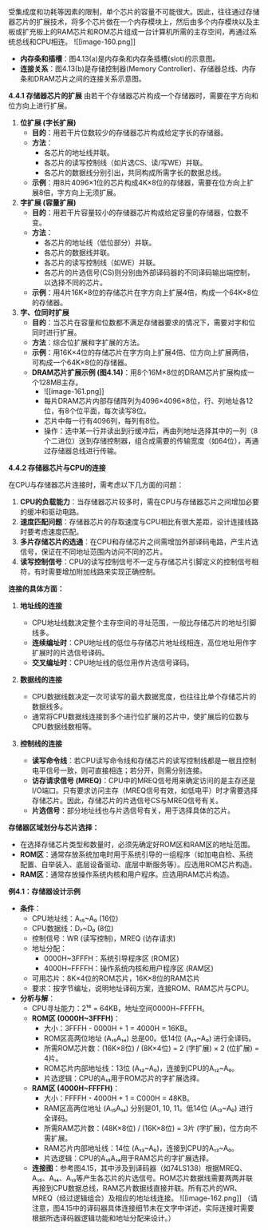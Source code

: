 受集成度和功耗等因素的限制，单个芯片的容量不可能很大。因此，往往通过存储器芯片的扩展技术，将多个芯片做在一个内存模块上，然后由多个内存模块以及主板或扩充板上的RAM芯片和ROM芯片组成一台计算机所需的主存空间，再通过系统总线和CPU相连。
![[image-160.png]]
*   **内存条和插槽**：图4.13(a)是内存条和内存条插槽(slot)的示意图。
*   **连接关系**：图4.13(b)是存储控制器(Memory Controller)、存储器总线、内存条和DRAM芯片之间的连接关系示意图。

**4.4.1 存储器芯片的扩展**
由若干个存储器芯片构成一个存储器时，需要在字方向和位方向上进行扩展。
1.  **位扩展 (字长扩展)**
    *   **目的**：用若干片位数较少的存储器芯片构成给定字长的存储器。
    *   **方法**：
        *   各芯片的地址线并联。
        *   各芯片的读写控制线（如片选CS、读/写WE）并联。
        *   各芯片的数据线分别引出，共同构成所需字长的数据总线。
    *   **示例**：用8片4096×1位的芯片构成4K×8位的存储器，需要在位方向上扩展8倍，字方向上无须扩展。
2.  **字扩展 (容量扩展)**
    *   **目的**：用若干片容量较小的存储器芯片构成给定容量的存储器，位数不变。
    *   **方法**：
        *   各芯片的地址线（低位部分）并联。
        *   各芯片的数据线并联。
        *   各芯片的读写控制线（如WE）并联。
        *   各芯片的片选信号(CS)则分别由外部译码器的不同译码输出端控制，以选择不同的芯片。
    *   **示例**：用4片16K×8位的存储芯片在字方向上扩展4倍，构成一个64K×8位的存储器。
3.  **字、位同时扩展**
    *   **目的**：当芯片在容量和位数都不满足存储器要求的情况下，需要对字和位同时进行扩展。
    *   **方法**：综合位扩展和字扩展的方法。
    *   **示例**：用16K×4位的存储芯片在字方向上扩展4倍、位方向上扩展两倍，可构成一个64K×8位的存储器。
    *   **DRAM芯片扩展示例 (图4.14)**：用8个16M×8位的DRAM芯片扩展构成一个128MB主存。
	    * ![[image-161.png]]
        *   每片DRAM芯片内部存储阵列为4096×4096×8位，行、列地址各12位，有8个位平面，每次读写8位。
        *   芯片中每一行有4096列，每列有8位。
        *   操作：选中某一行并读出到行缓冲后，再由列地址选择其中的一列（8个二进位）送到存储控制器，组合成需要的传输宽度（如64位），再通过存储器总线进行传输。

**4.4.2 存储器芯片与CPU的连接**

在CPU与存储器芯片连接时，需考虑以下几方面的问题：

1.  **CPU的负载能力**：当存储器芯片较多时，需在CPU与存储器芯片之间增加必要的缓冲和驱动电路。
2.  **速度匹配问题**：存储器芯片的存取速度与CPU相比有很大差距，设计连接线路时要考虑速度匹配。
3.  **多片存储芯片的选通**：在CPU和存储芯片之间需增加外部译码电路，产生片选信号，保证在不同地址范围内访问不同的芯片。
4.  **读写控制信号**：CPU的读写控制信号不一定与存储芯片引脚定义的控制信号相符，有时需要增加附加线路来实现正确控制。

**连接的具体方面：**

1.  **地址线的连接**
    *   CPU地址线数决定整个主存空间的寻址范围，一般比存储芯片的地址引脚线多。
    *   **连续编址时**：CPU地址线的低位与存储芯片地址线相连，高位地址用作字扩展时的片选信号译码。
    *   **交叉编址时**：CPU地址线的低位用作片选信号译码。

2.  **数据线的连接**
    *   CPU数据线数决定一次可读写的最大数据宽度，也往往比单个存储芯片的数据线多。
    *   通常将CPU数据线连接到多个进行位扩展的芯片中，使扩展后的位数与CPU数据线数相等。

3.  **控制线的连接**
    *   **读写命令线**：若CPU读写命令线和存储芯片的读写控制线都是一根且控制电平信号一致，则可直接相连；若分开，则需分别连接。
    *   **访存请求信号 (MREQ)**：CPU中的MREQ信号用来确定访问的是主存还是I/O端口。只有要求访问主存（MREQ信号有效，如低电平）时才需要选择存储芯片。因此，存储芯片的片选信号CS与MREQ信号有关。
    *   **片选信号**：部分地址线也与片选信号有关，用于选择具体的芯片。

**存储器区域划分与芯片选择：**

*   在选择存储芯片类型和数量时，必须先确定好ROM区和RAM区的地址范围。
*   **ROM区**：通常存放系统加电时用于系统引导的一组程序（如加电自检、系统配置、自举装入、底层设备驱动、底层中断服务等）。应选用ROM芯片构造。
*   **RAM区**：通常存放操作系统内核和用户程序。应选用RAM芯片构造。

**例4.1：存储器设计示例**
  
*   **条件**：
    *   CPU地址线：A₁₅~A₀ (16位)
    *   CPU数据线：D₇~D₀ (8位)
    *   控制信号：WR (读写控制)，MREQ (访存请求)
    *   地址分配：
        *   0000H~3FFFH：系统引导程序区 (ROM区)
        *   4000H~FFFFH：操作系统内核和用户程序区 (RAM区)
    *   可用芯片：8K×4位的ROM芯片，16K×8位的RAM芯片
    *   要求：按字节编址，说明地址译码方案，连接ROM、RAM芯片与CPU。
*   **分析与解**：
    *   CPU寻址能力：2¹⁶ = 64KB，地址空间0000H~FFFFH。
    *   **ROM区 (0000H~3FFFH)**：
        *   大小：3FFFH - 0000H + 1 = 4000H = 16KB。
        *   ROM区高两位地址 (A₁₅A₁₄) 总是00。低14位 (A₁₃~A₀) 进行全译码。
        *   所需ROM芯片数：(16K×8位) / (8K×4位) = 2 (字扩展) × 2 (位扩展) = 4片。
        *   ROM芯片内部地址线：13位 (A₁₂~A₀)，连接到CPU的A₁₂~A₀。
        *   片选逻辑：CPU的A₁₃用于ROM芯片的字扩展选择。
    *   **RAM区 (4000H~FFFFH)**：
        *   大小：FFFFH - 4000H + 1 = C000H = 48KB。
        *   RAM区高两位地址 (A₁₅A₁₄) 分别是01, 10, 11。低14位 (A₁₃~A₀) 进行全译码。
        *   所需RAM芯片数：(48K×8位) / (16K×8位) = 3片 (字扩展)，位方向不需扩展。
        *   RAM芯片内部地址线：14位 (A₁₃~A₀)，连接到CPU的A₁₃~A₀。
        *   片选逻辑：CPU的A₁₅A₁₄用于RAM芯片的字扩展选择。
    *   **连接图**：参考图4.15，其中涉及到译码器（如74LS138）根据MREQ、A₁₅、A₁₄、A₁₃等产生各芯片的片选信号。ROM芯片数据线需要两两并联再接到CPU数据总线，RAM芯片数据线直接并联。所有芯片的WR、MREQ（经过逻辑组合）及相应的地址线连接。
   ![[image-162.png]]
	（请注意，图4.15中的译码器具体连接细节未在文字中详述，实际连接时需要根据所选译码器逻辑功能和地址分配来设计。）